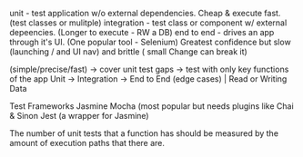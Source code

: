 unit - test application w/o external dependencies. Cheap & execute fast. (test classes or mulitple)
integration - test class or component w/ external depeencies. (Longer to execute - RW a DB)
end to end - drives an app through it's UI. (One popular tool - Selenium)
Greatest confidence but slow (launching / and UI nav) and brittle ( small Change can break it)

(simple/precise/fast) -> cover unit test gaps -> test with only key functions of the app
Unit -> Integration -> End to End
(edge cases)  | Read or Writing Data

Test Frameworks
Jasmine
Mocha (most popular but needs plugins like Chai & Sinon 
Jest (a wrapper for Jasmine)

The number of unit tests that a function has should be measured by the amount of execution paths that there are.

